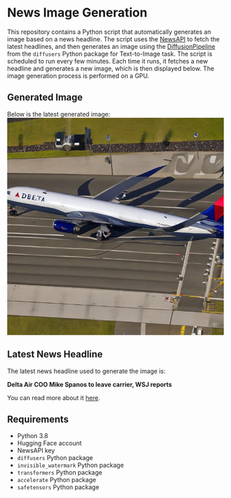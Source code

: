 # News Image Generation
This repository contains a Python script that automatically generates an image based on a news headline. The script uses the [NewsAPI](https://newsapi.org/) to fetch the latest headlines, and then generates an image using the [DiffusionPipeline](https://github.com/huggingface/diffusers) from the `diffusers` Python package for Text-to-Image task.
The script is scheduled to run every few minutes. Each time it runs, it fetches a new headline and generates a new image, which is then displayed below. The image generation process is performed on a GPU.

## Generated Image
Below is the latest generated image:
![Generated Image](image.png)

## Latest News Headline
The latest news headline used to generate the image is:

**Delta Air COO Mike Spanos to leave carrier, WSJ reports**

You can read more about it [here](https://news.google.com/rss/articles/CBMie0FVX3lxTFA3Wm5XelhZZU1DMWxwbVNkV3Q2MUdvVE1nLU55NjBIbU1NTmpuZm5zb3VMcjlZZVhQcDE2VlNnUGppUjR1SXdIcTVXRWpweDNEZmwwTVhVdGlndkJsam9HUFhSNjliOW0tY1FSR1NrSlM1TXQ0aGFkUXNWMA?oc=5).

## Requirements
- Python 3.8
- Hugging Face account
- NewsAPI key
- `diffusers` Python package
- `invisible_watermark` Python package
- `transformers` Python package
- `accelerate` Python package
- `safetensors` Python package
